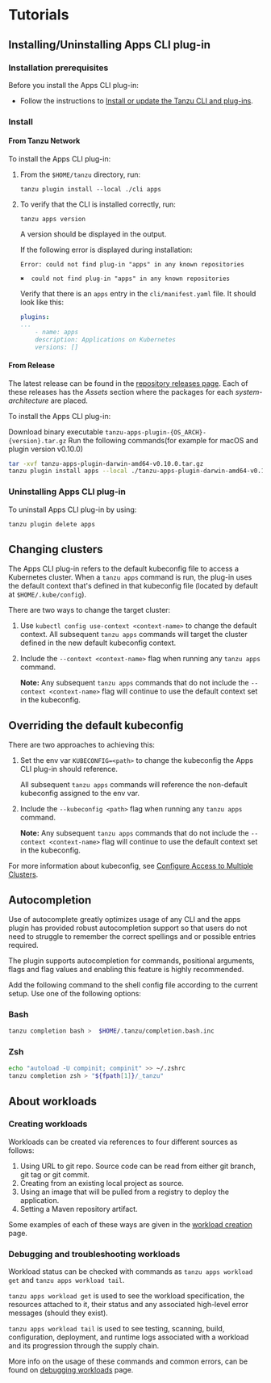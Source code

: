 # Tutorials

## <a id='install-uninstall'>Installing/Uninstalling Apps CLI plug-in

### <a id='prereqs'></a>Installation prerequisites

Before you install the Apps CLI plug-in:

- Follow the instructions to [Install or update the Tanzu CLI and plug-ins](../../install-tanzu-cli.hbs.md#cli-and-plugin).

### <a id='install'></a>Install

#### <a id='from-tap-net'></a>From Tanzu Network

To install the Apps CLI plug-in:

1. From the `$HOME/tanzu` directory, run:

    ```console
    tanzu plugin install --local ./cli apps
    ```

2. To verify that the CLI is installed correctly, run:

    ```console
    tanzu apps version
    ```

    A version should be displayed in the output.

    If the following error is displayed during installation:

    ```console
    Error: could not find plug-in "apps" in any known repositories

    ✖  could not find plug-in "apps" in any known repositories
    ```

    Verify that there is an `apps` entry in the `cli/manifest.yaml` file. It should look like this:

    ```yaml
    plugins:
    ...
        - name: apps
        description: Applications on Kubernetes
        versions: []
    ```

#### <a id='from-release'></a>From Release

The latest release can be found in the [repository releases page](https://github.com/vmware-tanzu/apps-cli-plugin/releases/). Each of these releases has the *Assets* section where the packages for each *system-architecture* are placed.

To install the Apps CLI plug-in:

Download binary executable `tanzu-apps-plugin-{OS_ARCH}-{version}.tar.gz`
Run the following commands(for example for macOS and plugin version v0.10.0)

```bash
tar -xvf tanzu-apps-plugin-darwin-amd64-v0.10.0.tar.gz
tanzu plugin install apps --local ./tanzu-apps-plugin-darwin-amd64-v0.10.0 --version v0.10.0
```

### <a id='uninstall'>Uninstalling Apps CLI plug-in

To uninstall Apps CLI plug-in by using:

```bash
tanzu plugin delete apps
```

## <a id='changing-clusters'></a>Changing clusters

The Apps CLI plug-in refers to the default kubeconfig file to access a Kubernetes cluster.
When a `tanzu apps` command is run, the plug-in uses the default context that's defined in that kubeconfig file (located by default at `$HOME/.kube/config`).

There are two ways to change the target cluster:

1. Use `kubectl config use-context <context-name>` to change the default context. All subsequent `tanzu apps` commands will target the cluster defined in the new default kubeconfig context.

2. Include the `--context <context-name>` flag when running any `tanzu apps` command.

   **Note:** Any subsequent `tanzu apps` commands that do not include the `--context <context-name>` flag will continue to use the default context set in the kubeconfig.

## <a id='override-kubeconfig'></a>Overriding the default kubeconfig

There are two approaches to achieving this:

1. Set the env var `KUBECONFIG=<path>` to change the kubeconfig the Apps CLI plug-in should reference.

   All subsequent `tanzu apps` commands will reference the non-default kubeconfig assigned to the env var.

2. Include the  `--kubeconfig <path>` flag when running any `tanzu apps` command.

   **Note:** Any subsequent `tanzu apps` commands that do not include the `--context <context-name>` flag will continue to use the default context set in the kubeconfig.

For more information about kubeconfig, see [Configure Access to Multiple Clusters](https://kubernetes.io/docs/tasks/access-application-cluster/configure-access-multiple-clusters/).

## <a id='autocompletion'></a>Autocompletion

Use of autocomplete greatly optimizes usage of any CLI and the apps plugin has provided robust autocompletion support so that users do not need to struggle to remember the correct spellings and or possible entries required.

The plugin supports autocompletion for commands, positional arguments, flags and flag values and enabling this feature is highly recommended.

Add the following command to the shell config file according to the current setup. Use one of the following options:

### <a id='bash'></a>Bash

```bash
tanzu completion bash >  $HOME/.tanzu/completion.bash.inc
```

### <a id='zsh'></a>Zsh

```bash
echo "autoload -U compinit; compinit" >> ~/.zshrc
tanzu completion zsh > "${fpath[1]}/_tanzu"
```

## <a id='about-workloads'>About workloads

### <a id='creating-workloads'>Creating workloads

Workloads can be created via references to four different sources as follows:

1. Using URL to git repo. Source code can be read from either git branch, git tag or git commit.
2. Creating from an existing local project as source.
3. Using an image that will be pulled from a registry to deploy the application.
4. Setting a Maven repository artifact.

Some examples of each of these ways are given in the [workload creation](create-workload.hbs.md) page.

### <a id='debugging-workloads'>Debugging and troubleshooting workloads

Workload status can be checked with commands as `tanzu apps workload get` and `tanzu apps workload tail`.

`tanzu apps workload get` is used to see the workload specification, the resources attached to it, their status and any associated high-level error messages (should they exist).

`tanzu apps workload tail` is used to see testing, scanning, build, configuration, deployment, and runtime logs associated with a workload and its progression through the supply chain.

More info on the usage of these commands and common errors, can be found on [debugging workloads](debug-workload.hbs.md) page.